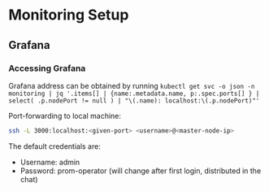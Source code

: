 # Monitoring Setup

## Grafana

### Accessing Grafana

Grafana address can be obtained by running `kubectl get svc -o json -n monitoring | jq '.items[] | {name:.metadata.name, p:.spec.ports[] } | select( .p.nodePort != null ) | "\(.name): localhost:\(.p.nodePort)"'`

Port-forwarding to local machine:

```bash
ssh -L 3000:localhost:<given-port> <username>@<master-node-ip>
```

The default credentials are:
- Username: admin
- Password: prom-operator (will change after first login, distributed in the chat)